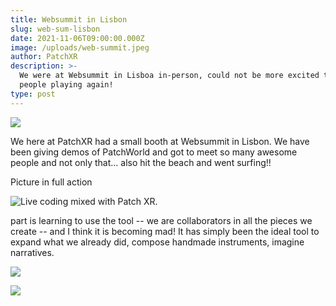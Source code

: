 ```yaml
---
title: Websummit in Lisbon
slug: web-sum-lisbon
date: 2021-11-06T09:00:00.000Z
image: /uploads/web-summit.jpeg
author: PatchXR
description: >-
  We were at Websummit in Lisboa in-person, could not be more excited to see
  people playing again!
type: post
---
```


![](/uploads/web-summit.jpeg)

We here at PatchXR had a small booth at Websummit in Lisbon. We have been giving demos of PatchWorld and got to meet so many awesome people and not only that... also hit the beach and went surfing!!

Picture in full action

![](/uploads/capture-d-ecran-2021-05-07-a-11-17-27.jpg "Live coding mixed with Patch XR.")

part is learning to use the tool -- we are collaborators in all the pieces we create -- and I think it is becoming mad! It has simply been the ideal tool to expand what we already did, compose handmade instruments, imagine narratives.

![](/uploads/desierta-mutek-05.jpg)

![](/uploads/desierta-mutek-02.jpg)
